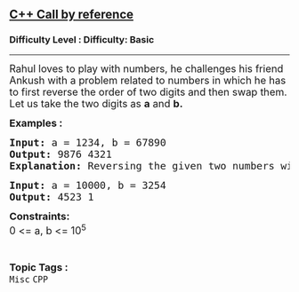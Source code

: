 <h2><a href="https://www.geeksforgeeks.org/problems/c-call-by-reference/1?page=4&difficulty=Basic&status=unsolved,attempted&sortBy=accuracy">C++ Call by reference</a></h2><h3>Difficulty Level : Difficulty: Basic</h3><hr><div class="problems_problem_content__Xm_eO"><p><span style="font-size: 18px;">Rahul loves to play with numbers, he challenges his friend Ankush&nbsp;with a problem&nbsp;related to numbers in which he has to first reverse the order of two digits and then swap them. Let us take the two&nbsp;digits as <strong>a</strong> and <strong>b.</strong></span></p>
<p><span style="font-size: 18px;"><strong>Examples :</strong> <strong> </strong></span></p>
<pre><span style="font-size: 18px;"><strong>Input: </strong>a = 1234, b = 67890
<strong>Output: </strong>9876 4321
<strong>Explanation: </strong>Reversing the given two numbers will give: 4321 and 9876. After swapping it would come as: 9876 and 4321.
</span></pre>
<pre><span style="font-size: 18px;"><strong>Input: </strong>a = 10000, b = 3254
<strong>Output: </strong>4523 1
</span></pre>
<p><strong><span style="font-size: 18px;">Constraints:</span></strong><br><span style="font-size: 18px;">0 &lt;= a, b &lt;= 10<sup>5</sup></span></p></div><br><p><span style=font-size:18px><strong>Topic Tags : </strong><br><code>Misc</code>&nbsp;<code>CPP</code>&nbsp;